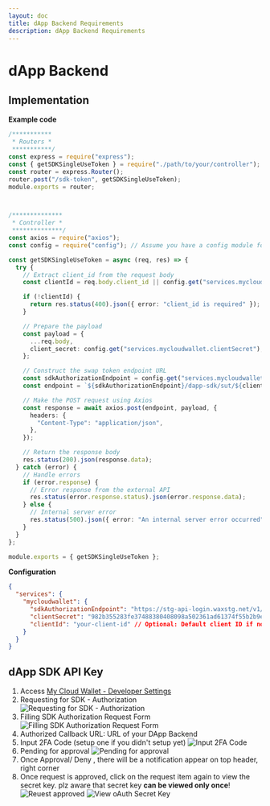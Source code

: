 ```yaml
---
layout: doc
title: dApp Backend Requirements
description: dApp Backend Requirements
---
```


# dApp Backend

## Implementation

**Example code**

```ts
/***********
 * Routers *
 ***********/
const express = require("express");
const { getSDKSingleUseToken } = require("./path/to/your/controller");
const router = express.Router();
router.post("/sdk-token", getSDKSingleUseToken);
module.exports = router;



/**************
 * Controller *
 **************/
const axios = require("axios");
const config = require("config"); // Assume you have a config module for configurations

const getSDKSingleUseToken = async (req, res) => {
  try {
    // Extract client_id from the request body
    const clientId = req.body.client_id || config.get("services.mycloudwallet.clientId");

    if (!clientId) {
      return res.status(400).json({ error: "client_id is required" });
    }

    // Prepare the payload
    const payload = {
      ...req.body,
      client_secret: config.get("services.mycloudwallet.clientSecret"), // Fetch client secret from config
    };

    // Construct the swap token endpoint URL
    const sdkAuthorizationEndpoint = config.get("services.mycloudwallet.sdkAuthorizationEndpoint");
    const endpoint = `${sdkAuthorizationEndpoint}/dapp-sdk/sut/${clientId}`;

    // Make the POST request using Axios
    const response = await axios.post(endpoint, payload, {
      headers: {
        "Content-Type": "application/json",
      },
    });

    // Return the response body
    res.status(200).json(response.data);
  } catch (error) {
    // Handle errors
    if (error.response) {
      // Error response from the external API
      res.status(error.response.status).json(error.response.data);
    } else {
      // Internal server error
      res.status(500).json({ error: "An internal server error occurred" });
    }
  }
};

module.exports = { getSDKSingleUseToken };
```

**Configuration**
```json
{
  "services": {
    "mycloudwallet": {
      "sdkAuthorizationEndpoint": "https://stg-api-login.waxstg.net/v1/wcw", // Base API URL
      "clientSecret": "982b355283fe37488380408098a502361ad61374f55b2b9eb6ab563508c6573f", // Client secret
      "clientId": "your-client-id" // Optional: Default client ID if not provided in request
    }
  }
}
```

## dApp SDK API Key
1. Access [My Cloud Wallet - Developer Settings](https://www.mycloudwallet.com/settings/developer-settings)
2. Requesting for SDK - Authorization
![Requesting for SDK - Authorization](./../../../../../public/assets/sdks/react-native/dapp-backend/requesting-for-sdk-authorization.png)
3. Filling SDK Authorization Request Form
![Filling SDK Authorization Request Form](./../../../../../public/assets/sdks/react-native/dapp-backend/filling-sdk-authorization-request-form.png)
4. Authorized Callback URL: URL of your DApp Backend
5. Input 2FA Code (setup one if you didn't setup yet)
![Input 2FA Code](./../../../../../public/assets/sdks/react-native/dapp-backend/input-2fa-code.png)
6. Pending for approval
![Pending for approval](./../../../../../public/assets/sdks/react-native/dapp-backend/pending-for-approval.png)
7. Once Approval/ Deny , there will be a notification appear on top header, right corner
8. Once request is approved, click on the request item again to view the secret key. plz aware that secret key **can be viewed only once**!
![Reuest approved](./../../../../../public/assets/sdks/react-native/dapp-backend/reuest-approved-1.png)
![View oAuth Secret Key](./../../../../../public/assets/sdks/react-native/dapp-backend/view-oauth-secret-key.png)
